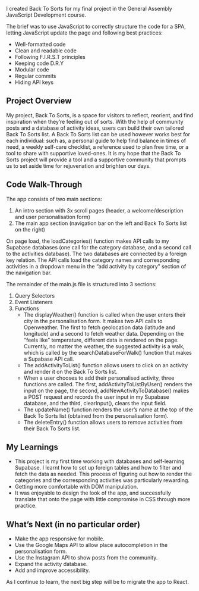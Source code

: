 I created Back To Sorts for my final project in the General Assembly JavaScript Development course.

The brief was to use JavaScript to correctly structure the code for a SPA, letting JavaScript update the page and following best practices:
- Well-formatted code 
- Clean and readable code
- Following F.I.R.S.T principles 
- Keeping code D.R.Y
- Modular code
- Regular commits
- Hiding API keys

## Project Overview
My project, Back To Sorts, is a space for visitors to reflect, reorient, and find inspiration when they’re feeling out of sorts. With the help of community posts and a database of activity ideas, users can build their own tailored Back To Sorts list. 
A Back To Sorts list can be used however works best for each individual: such as, a personal guide to help find balance in times of need, a weekly self-care checklist, a reference used to plan free time, or a tool to share with supportive loved-ones. 
It is my hope that the Back To Sorts project will provide a tool and a supportive community that prompts us to set aside time for rejuvenation and brighten our days.

## Code Walk-Through
The app consists of two main sections:
1. An intro section with 3x scroll pages (header, a welcome/description and user personalisation form)
2. The main app section (navigation bar on the left and Back To Sorts list on the right)

On page load, the loadCategories() function makes API calls to my Supabase databases (one call for the category database, and a second call to the activities database). The two databases are connected by a foreign key relation. The API calls load the category names and corresponding activities in a dropdown menu in the “add activity by category” section of the navigation bar.

The remainder of the main.js file is structured into 3 sections:
1. Query Selectors
2. Event Listeners
3. Functions
    - The displayWeather() function is called when the user enters their city in the personalisation form. It makes two API calls to Openweather. The first to fetch geolocation data (latitude and longitude) and a second to fetch weather data. Depending on the “feels like” temperature, different data is rendered on the page. Currently, no matter the weather, the suggested activity is a walk, which is called by the searchDatabaseForWalk() function that makes a Supabase API call. 
    - The addActivityToList() function allows users to click on an activity and render it on the Back To Sorts list. 
    - When a user chooses to add their personalised activity, three functions are called. The first, addActivityToListByUser() renders the input on the page, the second, addNewActivityToDatabase() makes a POST request and records the user input in my Supabase database, and the third, clearInput(), clears the input field. 
    - The updateName() function renders the user’s name at the top of the Back To Sorts list (obtained from the personalisation form).
    - The deleteEntry() function allows users to remove activities from their Back To Sorts list. 

## My Learnings 
- This project is my first time working with databases and self-learning Supabase. I learnt how to set up foreign tables and how to filter and fetch the data as needed. This process of figuring out how to render the categories and the corresponding activities was particularly rewarding. 
- Getting more comfortable with DOM manipulation.
- It was enjoyable to design the look of the app, and successfully translate that onto the page with little compromise in CSS through more practice. 

## What’s Next (in no particular order)
- Make the app responsive for mobile.
- Use the Google Maps API to allow place autocompletion in the personalisation form. 
- Use the Instagram API to show posts from the community. 
- Expand the activity database. 
- Add and improve accessibility. 

As I continue to learn, the next big step will be to migrate the app to React.
